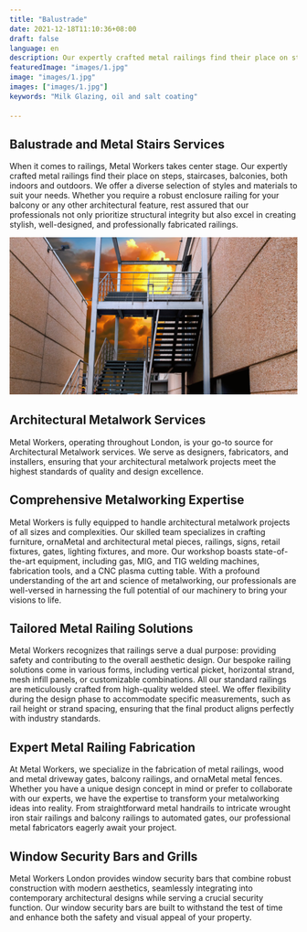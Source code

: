 ```yaml
---
title: "Balustrade"
date: 2021-12-18T11:10:36+08:00
draft: false
language: en
description: Our expertly crafted metal railings find their place on steps, staircases, balconies, both indoors and outdoors. We offer a diverse selection of styles and materials to suit your needs
featuredImage: "images/1.jpg"
image: "images/1.jpg"
images: ["images/1.jpg"]
keywords: "Milk Glazing, oil and salt coating"

---
```


## Balustrade and Metal Stairs Services

When it comes to railings, Metal Workers takes center stage. Our expertly crafted metal railings find their place on steps, staircases, balconies, both indoors and outdoors. We offer a diverse selection of styles and materials to suit your needs. Whether you require a robust enclosure railing for your balcony or any other architectural feature, rest assured that our professionals not only prioritize structural integrity but also excel in creating stylish, well-designed, and professionally fabricated railings.

![Customised Balustrade and Metal Stairs ](images/2.png)

## Architectural Metalwork Services

Metal Workers, operating throughout London, is your go-to source for Architectural Metalwork services. We serve as designers, fabricators, and installers, ensuring that your architectural metalwork projects meet the highest standards of quality and design excellence.

## Comprehensive Metalworking Expertise

Metal Workers is fully equipped to handle architectural metalwork projects of all sizes and complexities. Our skilled team specializes in crafting furniture, ornaMetal and architectural metal pieces, railings, signs, retail fixtures, gates, lighting fixtures, and more. Our workshop boasts state-of-the-art equipment, including gas, MIG, and TIG welding machines, fabrication tools, and a CNC plasma cutting table. With a profound understanding of the art and science of metalworking, our professionals are well-versed in harnessing the full potential of our machinery to bring your visions to life.

## Tailored Metal Railing Solutions

Metal Workers recognizes that railings serve a dual purpose: providing safety and contributing to the overall aesthetic design. Our bespoke railing solutions come in various forms, including vertical picket, horizontal strand, mesh infill panels, or customizable combinations. All our standard railings are meticulously crafted from high-quality welded steel. We offer flexibility during the design phase to accommodate specific measurements, such as rail height or strand spacing, ensuring that the final product aligns perfectly with industry standards.

## Expert Metal Railing Fabrication

At Metal Workers, we specialize in the fabrication of metal railings, wood and metal driveway gates, balcony railings, and ornaMetal metal fences. Whether you have a unique design concept in mind or prefer to collaborate with our experts, we have the expertise to transform your metalworking ideas into reality. From straightforward metal handrails to intricate wrought iron stair railings and balcony railings to automated gates, our professional metal fabricators eagerly await your project.

## Window Security Bars and Grills

Metal Workers London provides window security bars that combine robust construction with modern aesthetics, seamlessly integrating into contemporary architectural designs while serving a crucial security function. Our window security bars are built to withstand the test of time and enhance both the safety and visual appeal of your property.
